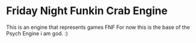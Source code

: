 # Friday Night Funkin Crab Engine
This is an engine that represents games FNF For now this is the base of the Psych Engine
i am god. :)
